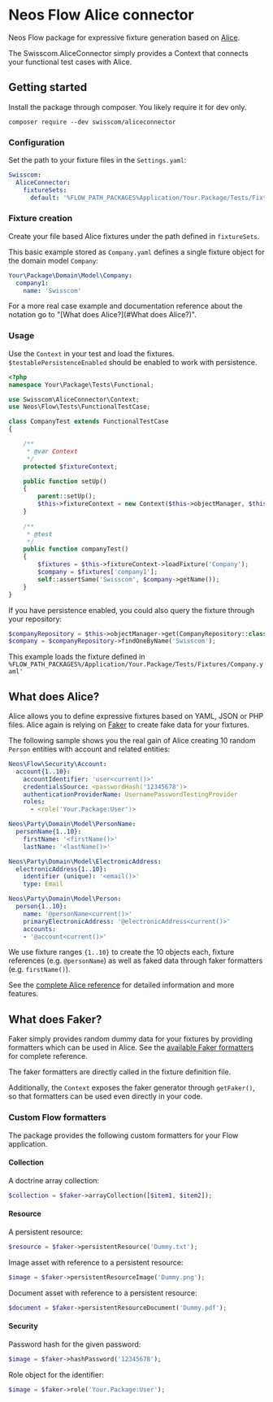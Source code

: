 # Neos Flow Alice connector

Neos Flow package for expressive fixture generation based on [Alice](https://github.com/nelmio/alice).

The Swisscom.AliceConnector simply provides a Context that connects your functional test cases with Alice.

## Getting started

Install the package through composer. You likely require it for dev only.

```
composer require --dev swisscom/aliceconnector
```

### Configuration

Set the path to your fixture files in the ``Settings.yaml``:

```yaml
Swisscom:
  AliceConnector:
    fixtureSets:
      default: '%FLOW_PATH_PACKAGES%Application/Your.Package/Tests/Fixtures/{name}.yaml'
```

### Fixture creation

Create your file based Alice fixtures under the path defined in ```fixtureSets```. 

This basic example stored as ``Company.yaml`` defines a single fixture object for the domain model ``Company``:

```yaml
Your\Package\Domain\Model\Company:
  company1:
    name: 'Swisscom'
```

For a more real case example and documentation reference about the notation go to "[What does Alice?](#What does Alice?)".

### Usage

Use the ``Context`` in your test and load the fixtures. ``$testablePersistenceEnabled`` should be enabled to work with persistence.

```php
<?php
namespace Your\Package\Tests\Functional;

use Swisscom\AliceConnector\Context;
use Neos\Flow\Tests\FunctionalTestCase;

class CompanyTest extends FunctionalTestCase
{

    /**
     * @var Context
     */
    protected $fixtureContext;

    public function setUp()
    {
        parent::setUp();
        $this->fixtureContext = new Context($this->objectManager, $this::$testablePersistenceEnabled);
    }
    
    /**
     * @test
     */
    public function companyTest()
    {
        $fixtures = $this->fixtureContext->loadFixture('Company');
        $company = $fixtures['company1'];
        self::assertSame('Swisscom', $company->getName());
    }
}
```

If you have persistence enabled, you could also query the fixture through your repository:

```php
$companyRepository = $this->objectManager->get(CompanyRepository::class);
$company = $companyRepository->findOneByName('Swisscom');
```

This example loads the fixture defined in ```%FLOW_PATH_PACKAGES%/Application/Your.Package/Tests/Fixtures/Company.yaml'```

 

## What does Alice?

Alice allows you to define expressive fixtures based on YAML, JSON or PHP files. 
Alice again is relying on [Faker](https://github.com/FakerPHP/Faker) to create fake data for your fixtures.

The following sample shows you the real gain of Alice creating 10 random ``Person`` entities with account and related entities:
```yaml
Neos\Flow\Security\Account:
  account{1..10}:
    accountIdentifier: 'user<current()>'
    credentialsSource: <passwordHash('12345678')>
    authenticationProviderName: UsernamePasswordTestingProvider
    roles:
      - <role('Your.Package:User')>

Neos\Party\Domain\Model\PersonName:
  personName{1..10}:
    firstName: '<firstName()>'
    lastName: '<lastName()>'

Neos\Party\Domain\Model\ElectronicAddress:
  electronicAddress{1..10}:
    identifier (unique): '<email()>'
    type: Email

Neos\Party\Domain\Model\Person:
  person{1..10}:
    name: '@personName<current()>'
    primaryElectronicAddress: '@electronicAddress<current()>'
    accounts:
    - '@account<current()>'
```

We use fixture ranges ``{1..10}`` to create the 10 objects each, fixture references (e.g. ``@personName``) as well as 
faked data through faker formatters (e.g. ``firstName()``).

See the [complete Alice reference](https://github.com/nelmio/alice/blob/master/doc/complete-reference.md) for detailed information and more features.


## What does Faker?

Faker simply provides random dummy data for your fixtures by providing formatters which can be used in Alice. 
See the [available Faker formatters](https://fakerphp.github.io/formatters/) for complete reference.

The faker formatters are directly called in the fixture definition file.

Additionally, the ``Context`` exposes the faker generator through ``getFaker()``, so that formatters can be used even directly in your code.


### Custom Flow formatters

The package provides the following custom formatters for your Flow application.

#### Collection

A doctrine array collection:
```php
$collection = $faker->arrayCollection([$item1, $item2]);
```

#### Resource

A persistent resource:
```php
$resource = $faker->persistentResource('Dummy.txt');
```

Image asset with reference to a persistent resource:
```php
$image = $faker->persistentResourceImage('Dummy.png');
```

Document asset with reference to a persistent resource:
```php
$document = $faker->persistentResourceDocument('Dummy.pdf');
```

#### Security

Password hash for the given password:
```php
$image = $faker->hashPassword('12345678');
```

Role object for the identifier:
```php
$image = $faker->role('Your.Package:User');
```
